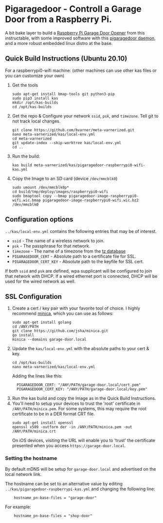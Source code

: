 # Pigaragedoor - Controll a Garage Door from a Raspberry Pi.
A bit bake layer to build a [Raspberry Pi Garage Door Opener](https://www.instructables.com/Raspberry-Pi-Garage-Door-Opener/) from this instructable,
with some improved software with this [pigaragedoor daemon](https://github.com/bvarner/pigaragedoor), and a more robust embedded linux distro at the base.

## Quick Build Instructions (Ubuntu 20.10)

For a raspberrypi0-wifi machine: (other machines can use other kas files or you can customize your own)

1. Get the tools
   ```
   sudo apt-get install bmap-tools git python3-pip
   sudo pip3 install kas
   mkdir /opt/kas-builds
   cd /opt/kas-builds
   ```
2. Get the repo & Configure your network `ssid`, `psk`, and `timezone`. Tell git to not track local changes.
   ```
   git clone https://github.com/bvarner/meta-varnerized.git
   nano meta-varnerized/kas/local-env.yml
   cd meta-varnerized
   git update-index --skip-worktree kas/local-env.yml
   cd ..
   ```
3. Run the build:
   ```
   kas build meta-varnerized/kas/pigaragedoor-raspberrypi0-wifi-kas.yml
   ```
5. Copy the Image to an SD card (device `/dev/mmcblk0`)
   ```
   sudo umount /dev/mmcblk0p*
   cd build/tmp/deploy/images/raspberrypi0-wifi
   sudo bmaptool copy --bmap pigaragedoor-image-raspberrypi0-wifi.wic.bmap pigaragedoor-image-raspberrypi0-wifi.wic.bz2 /dev/mmcblk0
   ```

## Configuration options
`../kas/local-env.yml` contains the following entries that may be of interest.

* `ssid` - The name of a wireless network to join.
* `psk`  - The passphrase for that network.
* `timezone` - The name of a timezone from the [tz database](https://en.wikipedia.org/wiki/List_of_tz_database_time_zones)
* `PIGARAGEDOOR_CERT` - Absolute path to a certificate file for SSL.
* `PIGARAGEDOOR_CERT_KEY` - Absolute path to the keyfile for SSL cert.

If both `ssid` and `psk` are defined, wpa supplicant will be configured to join that network with DHCP.
If a wired ethernet port is connected, DHCP will be used for the wired network as well.

## SSL Configuration
1. Create a cert / key pair with your favorite tool of choice. 
   I highly recommend [minica](https://github.com/jsha/minica), which you can use as follows:
   ```
   sudo apt-get install golang
   cd /ANY/PATH
   git clone https://github.com/jsha/minica.git
   go install
   minica --domains garage-door.local
   ```
2. Update the `kas/local-env.yml` with the absolute paths to your cert & key.
   ```
   cd /opt/kas-builds
   nano meta-varnerized/kas/local-env.yml
   ```
   Adding the lines like this:
   ```
     PIGARAGEDOOR_CERT: "/ANY/PATH/garage-door.local/cert.pem"
     PIGARAGEDOOR_CERT_KEY: "/ANY/PATH/garage-door.local/key.pem"
   ```
3. Run the kas build and copy the Image as in the Quick Build Instructions.
4. You'll need to setup your devices to trust the 'root' certificate in `/ANY/PATH/minica.pem`. For some systems, this may require the root certificate to be in a DER format CRT file.
   ```
   sudo apt-get install openssl
   openssl x509 -outform der -in /ANY/PATH/minica.pem -out /ANY/PATH/minica.crt
   ```
   On iOS devices, visiting the URL will enable you to 'trust' the certificate presented when you access `https://garage-door.local`.

### Setting the hostname
By default mDNS will be setup for `garage-door.local` and advertised on the local network link.

The hostname can be set to an alternative value by editing `../kas/pigaragedoor-raspberrypi-kas.yml` and changing the following line:
```
    hostname_pn-base-files = "garage-door"
```

For example:
```
    hostname_pn-base-files = "shop-door"
```
